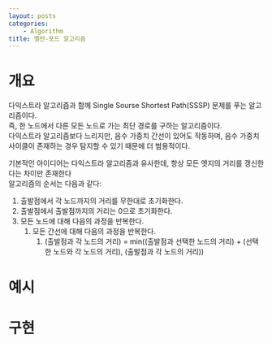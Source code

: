 ```yaml
---
layout: posts
categories:
    - Algorithm
title: 벨만-포드 알고리즘
---
```


# 개요
다익스트라 알고리즘과 함께 Single Sourse Shortest Path(SSSP) 문제를 푸는 알고리즘이다.  
즉, 한 노드에서 다른 모든 노드로 가는 최단 경로를 구하는 알고리즘이다.  
다익스트라 알고리즘보다 느리지만, 음수 가중치 간선이 있어도 작동하며, 음수 가중치 사이클이 존재하는 경우 탐지할 수 있기 때문에 더 범용적이다.

기본적인 아이디어는 다익스트라 알고리즘과 유사한데, 항상 모든 엣지의 거리를 갱신한다는 차이만 존재한다  
알고리즘의 순서는 다음과 같다:  
1. 출발점에서 각 노드까지의 거리를 무한대로 초기화한다.  
2. 출발점에서 출발점까지의 거리는 0으로 초기화한다.  
3. 모든 노드에 대해 다음의 과정을 반복한다.  
    1. 모든 간선에 대해 다음의 과정을 반복한다.  
        1. (출발점과 각 노드의 거리) = min((출발점과 선택한 노드의 거리) + (선택한 노드와 각 노드의 거리), (출발점과 각 노드의 거리))

# 예시


# 구현
```python
```
